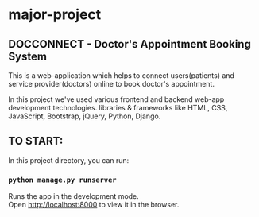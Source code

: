 # major-project

## DOCCONNECT -  Doctor's Appointment Booking System

This is a web-application which helps to connect users(patients) and service provider(doctors) online to book doctor's appointment.

In this project we've used various frontend and backend web-app development technologies. libraries & frameworks like HTML, CSS, JavaScript, Bootstrap, jQuery, Python, Django.


## TO START:

In this project directory, you can run:

### `python manage.py runserver`

Runs the app in the development mode.\
Open [http://localhost:8000](http://localhost:8000) to view it in the browser.
